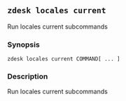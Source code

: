 ## `zdesk locales current`

Run locales current subcommands

### Synopsis

    zdesk locales current COMMAND[ ... ]

### Description

Run locales current subcommands

